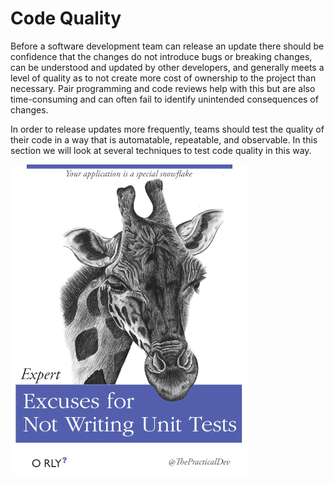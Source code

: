 # Code Quality

Before a software development team can release an update there should be confidence that the changes do not introduce bugs or breaking changes, can be understood and updated by other developers, and generally meets a level of quality as to not create more cost of ownership to the project than necessary. Pair programming and code reviews help with this but are also time-consuming and can often fail to identify unintended consequences of changes.

In order to release updates more frequently, teams should test the quality of their code in a way that is automatable, repeatable, and observable. In this section we will look at several techniques to test code quality in this way.

![unit test image](./img5/unit-test-excuses.webp ':size=381x500 :class=img-shadow-center :alt= unit test image')
